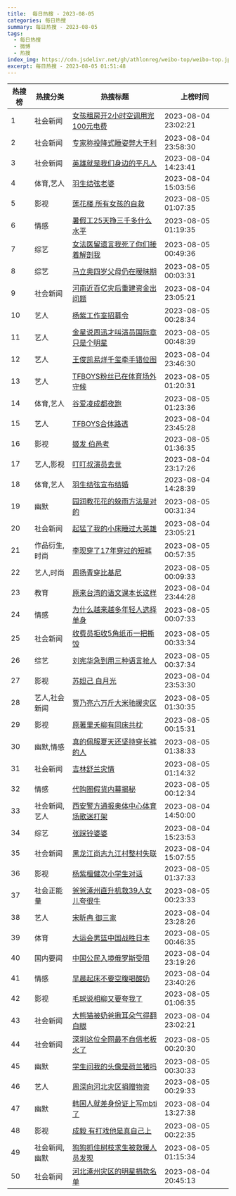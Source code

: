 ```yaml
---
title:  每日热搜 - 2023-08-05
categories: 每日热搜
summary: 每日热搜 - 2023-08-05
tags:
  - 每日热搜
  - 微博
  - 热搜
index_img: https://cdn.jsdelivr.net/gh/athlonreg/weibo-top/weibo-top.jpeg
excerpt: 每日热搜 - 2023-08-05 01:51:48
---
```


| 热搜榜 | 热搜分类 | 热搜标题 | 上榜时间 |
| --- | --- | --- | --- |
| 1 | 社会新闻 | [女孩租房开2小时空调用完100元电费](https://s.weibo.com/weibo%3Fq%3D%2523%E5%A5%B3%E5%AD%A9%E7%A7%9F%E6%88%BF%E5%BC%802%E5%B0%8F%E6%97%B6%E7%A9%BA%E8%B0%83%E7%94%A8%E5%AE%8C100%E5%85%83%E7%94%B5%E8%B4%B9%2523) | 2023-08-04 23:02:21 | 
| 2 | 社会新闻 | [专家称投降式睡姿弊大于利](https://s.weibo.com/weibo%3Fq%3D%2523%E4%B8%93%E5%AE%B6%E7%A7%B0%E6%8A%95%E9%99%8D%E5%BC%8F%E7%9D%A1%E5%A7%BF%E5%BC%8A%E5%A4%A7%E4%BA%8E%E5%88%A9%2523) | 2023-08-04 23:58:30 | 
| 3 | 社会新闻 | [英雄就是我们身边的平凡人](https://s.weibo.com/weibo%3Fq%3D%2523%E8%8B%B1%E9%9B%84%E5%B0%B1%E6%98%AF%E6%88%91%E4%BB%AC%E8%BA%AB%E8%BE%B9%E7%9A%84%E5%B9%B3%E5%87%A1%E4%BA%BA%2523) | 2023-08-04 14:23:41 | 
| 4 | 体育,艺人 | [羽生结弦老婆](https://s.weibo.com/weibo%3Fq%3D%2523%E7%BE%BD%E7%94%9F%E7%BB%93%E5%BC%A6%E8%80%81%E5%A9%86%2523) | 2023-08-04 15:03:56 | 
| 5 | 影视 | [莲花楼 所有女孩的自救](https://s.weibo.com/weibo%3Fq%3D%2523%E8%8E%B2%E8%8A%B1%E6%A5%BC%20%E6%89%80%E6%9C%89%E5%A5%B3%E5%AD%A9%E7%9A%84%E8%87%AA%E6%95%91%2523) | 2023-08-05 01:07:35 | 
| 6 | 情感 | [暑假工25天挣三千多什么水平](https://s.weibo.com/weibo%3Fq%3D%2523%E6%9A%91%E5%81%87%E5%B7%A525%E5%A4%A9%E6%8C%A3%E4%B8%89%E5%8D%83%E5%A4%9A%E4%BB%80%E4%B9%88%E6%B0%B4%E5%B9%B3%2523) | 2023-08-05 01:19:35 | 
| 7 | 综艺 | [女法医留遗言我死了你们接着解剖我](https://s.weibo.com/weibo%3Fq%3D%2523%E5%A5%B3%E6%B3%95%E5%8C%BB%E7%95%99%E9%81%97%E8%A8%80%E6%88%91%E6%AD%BB%E4%BA%86%E4%BD%A0%E4%BB%AC%E6%8E%A5%E7%9D%80%E8%A7%A3%E5%89%96%E6%88%91%2523) | 2023-08-05 00:49:36 | 
| 8 | 综艺 | [马立奥四岁父母仍在暧昧期](https://s.weibo.com/weibo%3Fq%3D%2523%E9%A9%AC%E7%AB%8B%E5%A5%A5%E5%9B%9B%E5%B2%81%E7%88%B6%E6%AF%8D%E4%BB%8D%E5%9C%A8%E6%9A%A7%E6%98%A7%E6%9C%9F%2523) | 2023-08-05 00:03:31 | 
| 9 | 社会新闻 | [河南近百亿灾后重建资金出问题](https://s.weibo.com/weibo%3Fq%3D%2523%E6%B2%B3%E5%8D%97%E8%BF%91%E7%99%BE%E4%BA%BF%E7%81%BE%E5%90%8E%E9%87%8D%E5%BB%BA%E8%B5%84%E9%87%91%E5%87%BA%E9%97%AE%E9%A2%98%2523) | 2023-08-04 23:05:21 | 
| 10 | 艺人 | [杨紫工作室招募令](https://s.weibo.com/weibo%3Fq%3D%2523%E6%9D%A8%E7%B4%AB%E5%B7%A5%E4%BD%9C%E5%AE%A4%E6%8B%9B%E5%8B%9F%E4%BB%A4%2523) | 2023-08-05 00:28:34 | 
| 11 | 艺人 | [金星说周迅才叫演员国际章只是个明星](https://s.weibo.com/weibo%3Fq%3D%2523%E9%87%91%E6%98%9F%E8%AF%B4%E5%91%A8%E8%BF%85%E6%89%8D%E5%8F%AB%E6%BC%94%E5%91%98%E5%9B%BD%E9%99%85%E7%AB%A0%E5%8F%AA%E6%98%AF%E4%B8%AA%E6%98%8E%E6%98%9F%2523) | 2023-08-05 00:48:39 | 
| 12 | 艺人 | [王俊凯易烊千玺牵手错位图](https://s.weibo.com/weibo%3Fq%3D%2523%E7%8E%8B%E4%BF%8A%E5%87%AF%E6%98%93%E7%83%8A%E5%8D%83%E7%8E%BA%E7%89%B5%E6%89%8B%E9%94%99%E4%BD%8D%E5%9B%BE%2523) | 2023-08-04 23:46:30 | 
| 13 | 艺人 | [TFBOYS粉丝已在体育场外守候](https://s.weibo.com/weibo%3Fq%3D%2523TFBOYS%E7%B2%89%E4%B8%9D%E5%B7%B2%E5%9C%A8%E4%BD%93%E8%82%B2%E5%9C%BA%E5%A4%96%E5%AE%88%E5%80%99%2523) | 2023-08-05 01:20:31 | 
| 14 | 体育,艺人 | [谷爱凌成都夜跑](https://s.weibo.com/weibo%3Fq%3D%2523%E8%B0%B7%E7%88%B1%E5%87%8C%E6%88%90%E9%83%BD%E5%A4%9C%E8%B7%91%2523) | 2023-08-05 01:23:36 | 
| 15 | 艺人 | [TFBOYS合体路透](https://s.weibo.com/weibo%3Fq%3D%2523TFBOYS%E5%90%88%E4%BD%93%E8%B7%AF%E9%80%8F%2523) | 2023-08-04 23:45:28 | 
| 16 | 影视 | [姬发 伯邑考](https://s.weibo.com/weibo%3Fq%3D%2523%E5%A7%AC%E5%8F%91%20%E4%BC%AF%E9%82%91%E8%80%83%2523) | 2023-08-05 01:36:35 | 
| 17 | 艺人,影视 | [叮叮叔演员去世](https://s.weibo.com/weibo%3Fq%3D%2523%E5%8F%AE%E5%8F%AE%E5%8F%94%E6%BC%94%E5%91%98%E5%8E%BB%E4%B8%96%2523) | 2023-08-04 23:17:26 | 
| 18 | 体育,艺人 | [羽生结弦宣布结婚](https://s.weibo.com/weibo%3Fq%3D%2523%E7%BE%BD%E7%94%9F%E7%BB%93%E5%BC%A6%E5%AE%A3%E5%B8%83%E7%BB%93%E5%A9%9A%2523) | 2023-08-04 14:28:39 | 
| 19 | 幽默 | [园润教花花的躲雨方法是对的](https://s.weibo.com/weibo%3Fq%3D%2523%E5%9B%AD%E6%B6%A6%E6%95%99%E8%8A%B1%E8%8A%B1%E7%9A%84%E8%BA%B2%E9%9B%A8%E6%96%B9%E6%B3%95%E6%98%AF%E5%AF%B9%E7%9A%84%2523) | 2023-08-05 00:31:34 | 
| 20 | 社会新闻 | [起猛了我的小床睡过大英雄](https://s.weibo.com/weibo%3Fq%3D%2523%E8%B5%B7%E7%8C%9B%E4%BA%86%E6%88%91%E7%9A%84%E5%B0%8F%E5%BA%8A%E7%9D%A1%E8%BF%87%E5%A4%A7%E8%8B%B1%E9%9B%84%2523) | 2023-08-04 23:05:21 | 
| 21 | 作品衍生,时尚 | [李现穿了17年穿过的短裤](https://s.weibo.com/weibo%3Fq%3D%2523%E6%9D%8E%E7%8E%B0%E7%A9%BF%E4%BA%8617%E5%B9%B4%E7%A9%BF%E8%BF%87%E7%9A%84%E7%9F%AD%E8%A3%A4%2523) | 2023-08-05 00:57:35 | 
| 22 | 艺人,时尚 | [周扬青穿比基尼](https://s.weibo.com/weibo%3Fq%3D%2523%E5%91%A8%E6%89%AC%E9%9D%92%E7%A9%BF%E6%AF%94%E5%9F%BA%E5%B0%BC%2523) | 2023-08-05 00:09:33 | 
| 23 | 教育 | [原来台湾的语文课本长这样](https://s.weibo.com/weibo%3Fq%3D%2523%E5%8E%9F%E6%9D%A5%E5%8F%B0%E6%B9%BE%E7%9A%84%E8%AF%AD%E6%96%87%E8%AF%BE%E6%9C%AC%E9%95%BF%E8%BF%99%E6%A0%B7%2523) | 2023-08-04 23:44:28 | 
| 24 | 情感 | [为什么越来越多年轻人选择单身](https://s.weibo.com/weibo%3Fq%3D%2523%E4%B8%BA%E4%BB%80%E4%B9%88%E8%B6%8A%E6%9D%A5%E8%B6%8A%E5%A4%9A%E5%B9%B4%E8%BD%BB%E4%BA%BA%E9%80%89%E6%8B%A9%E5%8D%95%E8%BA%AB%2523) | 2023-08-05 00:07:33 | 
| 25 | 社会新闻 | [收费员拒收5角纸币一把撕毁](https://s.weibo.com/weibo%3Fq%3D%2523%E6%94%B6%E8%B4%B9%E5%91%98%E6%8B%92%E6%94%B65%E8%A7%92%E7%BA%B8%E5%B8%81%E4%B8%80%E6%8A%8A%E6%92%95%E6%AF%81%2523) | 2023-08-05 00:33:34 | 
| 26 | 综艺 | [刘宪华急到用三种语言抢人](https://s.weibo.com/weibo%3Fq%3D%2523%E5%88%98%E5%AE%AA%E5%8D%8E%E6%80%A5%E5%88%B0%E7%94%A8%E4%B8%89%E7%A7%8D%E8%AF%AD%E8%A8%80%E6%8A%A2%E4%BA%BA%2523) | 2023-08-05 00:37:34 | 
| 27 | 影视 | [苏妲己 白月光](https://s.weibo.com/weibo%3Fq%3D%2523%E8%8B%8F%E5%A6%B2%E5%B7%B1%20%E7%99%BD%E6%9C%88%E5%85%89%2523) | 2023-08-04 23:53:30 | 
| 28 | 艺人,社会新闻 | [贾乃亮六万斤大米驰援灾区](https://s.weibo.com/weibo%3Fq%3D%2523%E8%B4%BE%E4%B9%83%E4%BA%AE%E5%85%AD%E4%B8%87%E6%96%A4%E5%A4%A7%E7%B1%B3%E9%A9%B0%E6%8F%B4%E7%81%BE%E5%8C%BA%2523) | 2023-08-05 01:30:35 | 
| 29 | 影视 | [原著里夭柳有同床共枕](https://s.weibo.com/weibo%3Fq%3D%2523%E5%8E%9F%E8%91%97%E9%87%8C%E5%A4%AD%E6%9F%B3%E6%9C%89%E5%90%8C%E5%BA%8A%E5%85%B1%E6%9E%95%2523) | 2023-08-05 00:15:31 | 
| 30 | 幽默,情感 | [真的佩服夏天还坚持穿长裤的人](https://s.weibo.com/weibo%3Fq%3D%2523%E7%9C%9F%E7%9A%84%E4%BD%A9%E6%9C%8D%E5%A4%8F%E5%A4%A9%E8%BF%98%E5%9D%9A%E6%8C%81%E7%A9%BF%E9%95%BF%E8%A3%A4%E7%9A%84%E4%BA%BA%2523) | 2023-08-05 01:38:33 | 
| 31 | 社会新闻 | [吉林舒兰灾情](https://s.weibo.com/weibo%3Fq%3D%2523%E5%90%89%E6%9E%97%E8%88%92%E5%85%B0%E7%81%BE%E6%83%85%2523) | 2023-08-05 01:14:32 | 
| 32 | 情感 | [代购圈假货内幕揭秘](https://s.weibo.com/weibo%3Fq%3D%2523%E4%BB%A3%E8%B4%AD%E5%9C%88%E5%81%87%E8%B4%A7%E5%86%85%E5%B9%95%E6%8F%AD%E7%A7%98%2523) | 2023-08-05 00:12:34 | 
| 33 | 社会新闻,艺人 | [西安警方通报奥体中心体育场歌迷打架](https://s.weibo.com/weibo%3Fq%3D%2523%E8%A5%BF%E5%AE%89%E8%AD%A6%E6%96%B9%E9%80%9A%E6%8A%A5%E5%A5%A5%E4%BD%93%E4%B8%AD%E5%BF%83%E4%BD%93%E8%82%B2%E5%9C%BA%E6%AD%8C%E8%BF%B7%E6%89%93%E6%9E%B6%2523) | 2023-08-04 14:50:00 | 
| 34 | 综艺 | [张踩铃婆婆](https://s.weibo.com/weibo%3Fq%3D%2523%E5%BC%A0%E8%B8%A9%E9%93%83%E5%A9%86%E5%A9%86%2523) | 2023-08-04 15:23:53 | 
| 35 | 社会新闻 | [黑龙江尚志九江村整村失联](https://s.weibo.com/weibo%3Fq%3D%2523%E9%BB%91%E9%BE%99%E6%B1%9F%E5%B0%9A%E5%BF%97%E4%B9%9D%E6%B1%9F%E6%9D%91%E6%95%B4%E6%9D%91%E5%A4%B1%E8%81%94%2523) | 2023-08-04 15:07:55 | 
| 36 | 影视 | [杨紫檀健次小学生对话](https://s.weibo.com/weibo%3Fq%3D%2523%E6%9D%A8%E7%B4%AB%E6%AA%80%E5%81%A5%E6%AC%A1%E5%B0%8F%E5%AD%A6%E7%94%9F%E5%AF%B9%E8%AF%9D%2523) | 2023-08-05 01:37:33 | 
| 37 | 社会正能量 | [爸爸涿州直升机救39人女儿夸很牛](https://s.weibo.com/weibo%3Fq%3D%2523%E7%88%B8%E7%88%B8%E6%B6%BF%E5%B7%9E%E7%9B%B4%E5%8D%87%E6%9C%BA%E6%95%9139%E4%BA%BA%E5%A5%B3%E5%84%BF%E5%A4%B8%E5%BE%88%E7%89%9B%2523) | 2023-08-05 00:23:33 | 
| 38 | 艺人 | [宋昕冉 御三家](https://s.weibo.com/weibo%3Fq%3D%2523%E5%AE%8B%E6%98%95%E5%86%89%20%E5%BE%A1%E4%B8%89%E5%AE%B6%2523) | 2023-08-04 23:28:26 | 
| 39 | 体育 | [大运会男篮中国战胜日本](https://s.weibo.com/weibo%3Fq%3D%2523%E5%A4%A7%E8%BF%90%E4%BC%9A%E7%94%B7%E7%AF%AE%E4%B8%AD%E5%9B%BD%E6%88%98%E8%83%9C%E6%97%A5%E6%9C%AC%2523) | 2023-08-05 00:46:35 | 
| 40 | 国内要闻 | [中国公民入境俄罗斯受阻](https://s.weibo.com/weibo%3Fq%3D%2523%E4%B8%AD%E5%9B%BD%E5%85%AC%E6%B0%91%E5%85%A5%E5%A2%83%E4%BF%84%E7%BD%97%E6%96%AF%E5%8F%97%E9%98%BB%2523) | 2023-08-04 23:19:26 | 
| 41 | 情感 | [早晨起床不要空腹喝酸奶](https://s.weibo.com/weibo%3Fq%3D%2523%E6%97%A9%E6%99%A8%E8%B5%B7%E5%BA%8A%E4%B8%8D%E8%A6%81%E7%A9%BA%E8%85%B9%E5%96%9D%E9%85%B8%E5%A5%B6%2523) | 2023-08-04 23:40:26 | 
| 42 | 影视 | [毛球说相柳又要夸我了](https://s.weibo.com/weibo%3Fq%3D%2523%E6%AF%9B%E7%90%83%E8%AF%B4%E7%9B%B8%E6%9F%B3%E5%8F%88%E8%A6%81%E5%A4%B8%E6%88%91%E4%BA%86%2523) | 2023-08-05 01:06:35 | 
| 43 | 社会新闻 | [大熊猫被奶爸揪耳朵气得翻白眼](https://s.weibo.com/weibo%3Fq%3D%2523%E5%A4%A7%E7%86%8A%E7%8C%AB%E8%A2%AB%E5%A5%B6%E7%88%B8%E6%8F%AA%E8%80%B3%E6%9C%B5%E6%B0%94%E5%BE%97%E7%BF%BB%E7%99%BD%E7%9C%BC%2523) | 2023-08-04 23:02:21 | 
| 44 | 社会新闻 | [深圳这位全网最不自信老板火了](https://s.weibo.com/weibo%3Fq%3D%2523%E6%B7%B1%E5%9C%B3%E8%BF%99%E4%BD%8D%E5%85%A8%E7%BD%91%E6%9C%80%E4%B8%8D%E8%87%AA%E4%BF%A1%E8%80%81%E6%9D%BF%E7%81%AB%E4%BA%86%2523) | 2023-08-05 00:20:30 | 
| 45 | 幽默 | [学生问我的头像是荷兰猪吗](https://s.weibo.com/weibo%3Fq%3D%2523%E5%AD%A6%E7%94%9F%E9%97%AE%E6%88%91%E7%9A%84%E5%A4%B4%E5%83%8F%E6%98%AF%E8%8D%B7%E5%85%B0%E7%8C%AA%E5%90%97%2523) | 2023-08-05 00:30:33 | 
| 46 | 艺人 | [周深向河北灾区捐赠物资](https://s.weibo.com/weibo%3Fq%3D%2523%E5%91%A8%E6%B7%B1%E5%90%91%E6%B2%B3%E5%8C%97%E7%81%BE%E5%8C%BA%E6%8D%90%E8%B5%A0%E7%89%A9%E8%B5%84%2523) | 2023-08-05 00:29:33 | 
| 47 | 幽默 | [韩国人就差身份证上写mbti了](https://s.weibo.com/weibo%3Fq%3D%2523%E9%9F%A9%E5%9B%BD%E4%BA%BA%E5%B0%B1%E5%B7%AE%E8%BA%AB%E4%BB%BD%E8%AF%81%E4%B8%8A%E5%86%99mbti%E4%BA%86%2523) | 2023-08-04 13:27:38 | 
| 48 | 影视 | [成毅 有打戏他是真自己上](https://s.weibo.com/weibo%3Fq%3D%2523%E6%88%90%E6%AF%85%20%E6%9C%89%E6%89%93%E6%88%8F%E4%BB%96%E6%98%AF%E7%9C%9F%E8%87%AA%E5%B7%B1%E4%B8%8A%2523) | 2023-08-05 00:22:35 | 
| 49 | 社会新闻,幽默 | [狗狗抓住树枝求生被救援人员发现](https://s.weibo.com/weibo%3Fq%3D%2523%E7%8B%97%E7%8B%97%E6%8A%93%E4%BD%8F%E6%A0%91%E6%9E%9D%E6%B1%82%E7%94%9F%E8%A2%AB%E6%95%91%E6%8F%B4%E4%BA%BA%E5%91%98%E5%8F%91%E7%8E%B0%2523) | 2023-08-05 01:15:34 | 
| 50 | 社会新闻 | [河北涿州灾区的明星捐款名单](https://s.weibo.com/weibo%3Fq%3D%2523%E6%B2%B3%E5%8C%97%E6%B6%BF%E5%B7%9E%E7%81%BE%E5%8C%BA%E7%9A%84%E6%98%8E%E6%98%9F%E6%8D%90%E6%AC%BE%E5%90%8D%E5%8D%95%2523) | 2023-08-04 20:45:13 | 
